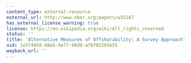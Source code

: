 ```yaml
---
content_type: external-resource
external_url: http://www.nber.org/papers/w15287
has_external_license_warning: true
license: https://en.wikipedia.org/wiki/All_rights_reserved
status: ''
title: 'Alternative Measures of Offshorability: A Survey Approach'
uid: 1e574458-98eb-4e77-98d9-a76f02265b55
wayback_url: ''
---
```

